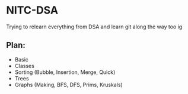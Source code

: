 # NITC-DSA
Trying to relearn everything from DSA and learn git along the way too ig

## Plan:
- Basic
- Classes
- Sorting (Bubble, Insertion, Merge, Quick)
- Trees
- Graphs (Making, BFS, DFS, Prims, Kruskals)